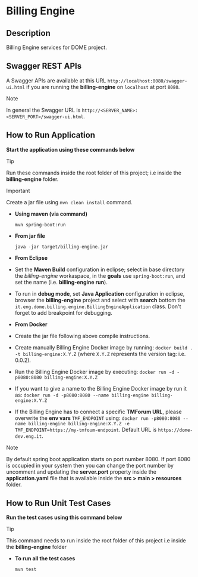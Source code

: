 # Billing Engine

## Description
Billing Engine services for DOME project.



## Swagger REST APIs
A Swagger APIs are available at this URL `http://localhost:8080/swagger-ui.html` if you are running the **billing-engine** on `localhost` at port `8080`.

> [!NOTE] 
> In general the Swagger URL is `http://<SERVER_NAME>:<SERVER_PORT>/swagger-ui.html`.



## How to Run Application
**Start the application using these commands below**

> [!TIP] 
> Run these commands inside the root folder of this project; i.e inside the **billing-engine** folder.


> [!IMPORTANT] 
> Create a jar file using `mvn clean install` command.


- **Using maven (via command)** 
  ```
  mvn spring-boot:run
  ```

- **From jar file**
  ```
  java -jar target/billing-engine.jar
  ```

- **From Eclipse**
- Set the **Maven Build** configuration in eclipse; select in base directory the *billing-engine* workaspace, in the **goals** use `spring-boot:run`, and set the name (i.e. **billing-engine run**). 
- To run in **debug mode**, set **Java Application** configuration in eclipse, browser the **billing-engine** project and select with **search** bottom the `it.eng.dome.billing.engine.BillingEngineApplication` class. 
Don't forget to add breakpoint for debugging.

 
- **From Docker**
- Create the jar file following above compile instructions.
- Create manually Billing Engine Docker image by running: `docker build . -t billing-engine:X.Y.Z` (where `X.Y.Z` represents the version tag: i.e. 0.0.2).
- Run the Billing Engine Docker image by executing: `docker run -d -p8080:8080 billing-engine:X.Y.Z`
- If you want to give a name to the Billing Engine Docker image by run it as: `docker run -d -p8080:8080 --name billing-engine billing-engine:X.Y.Z`
- If the Billing Engine has to connect a specific **TMForum URL**, please overwrite the **env vars** `TMF_ENDPOINT` using: `docker run -p8080:8080 --name billing-engine billing-engine:X.Y.Z -e TMF_ENDPOINT=https://my-tmfoum-endpoint`. Default URL is `https://dome-dev.eng.it`. 

> [!NOTE]  
> By default spring boot application starts on port number 8080. If port 8080 is occupied in your system then you can change the port number by uncomment and updating the **server.port** property inside the **application.yaml** file that is available inside the **src > main > resources** folder.



## How to Run Unit Test Cases
**Run the test cases using this command below**

> [!TIP] 
> This command needs to run inside the root folder of this project i.e inside the **billing-engine** folder

- **To run all the test cases**
  ```
  mvn test
  ```

